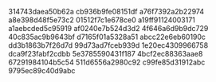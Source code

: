 314743daea50b62a
cb936b9fe08151df
a76f7392a2b22974
a8e398d48f5e73c2
01512f7c1e678ce0
a19ff91124003171
a1aebcded5c95919
af0240e7b524d3d2
4f646a6d9b9dc729
40c835ac9b9643bf
d7165f01a5328a51
abcc22e6eb60190c
dd3b1863b7f26d7d
99d73ad7fceb939d
1e20ec4309966758
dca9f23fabf2cdbb
5e3785590431f187
4bcf2ec88363aae8
67291984104b5c54
511d6556a2980c92
c99fe85d31912abc
9795ec89c40d9abc
